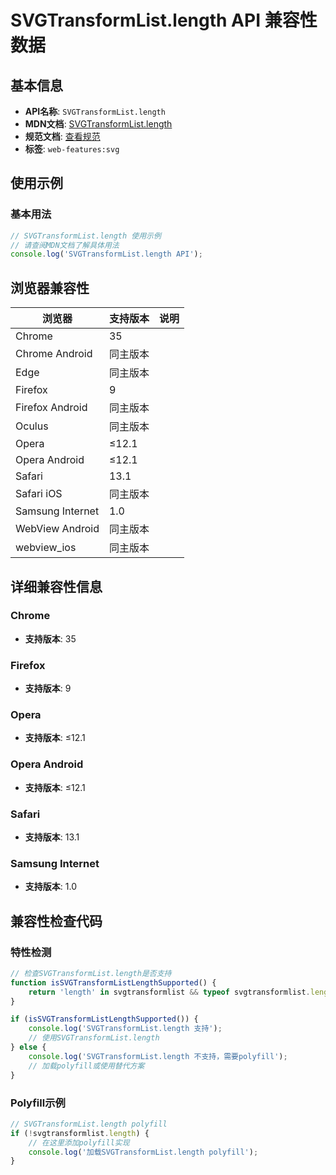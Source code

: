 # SVGTransformList.length API 兼容性数据

## 基本信息

- **API名称**: `SVGTransformList.length`
- **MDN文档**: [SVGTransformList.length](https://developer.mozilla.org/docs/Web/API/SVGTransformList/length)
- **规范文档**: [查看规范](https://svgwg.org/svg2-draft/types.html#__svg__SVGNameList__length)
- **标签**: `web-features:svg`

## 使用示例

### 基本用法

```javascript
// SVGTransformList.length 使用示例
// 请查阅MDN文档了解具体用法
console.log('SVGTransformList.length API');
```

## 浏览器兼容性

| 浏览器 | 支持版本 | 说明 |
|--------|----------|------|
| Chrome | 35 |  |
| Chrome Android | 同主版本 |  |
| Edge | 同主版本 |  |
| Firefox | 9 |  |
| Firefox Android | 同主版本 |  |
| Oculus | 同主版本 |  |
| Opera | ≤12.1 |  |
| Opera Android | ≤12.1 |  |
| Safari | 13.1 |  |
| Safari iOS | 同主版本 |  |
| Samsung Internet | 1.0 |  |
| WebView Android | 同主版本 |  |
| webview_ios | 同主版本 |  |

## 详细兼容性信息

### Chrome

- **支持版本**: 35

### Firefox

- **支持版本**: 9

### Opera

- **支持版本**: ≤12.1

### Opera Android

- **支持版本**: ≤12.1

### Safari

- **支持版本**: 13.1

### Samsung Internet

- **支持版本**: 1.0

## 兼容性检查代码

### 特性检测

```javascript
// 检查SVGTransformList.length是否支持
function isSVGTransformListLengthSupported() {
    return 'length' in svgtransformlist && typeof svgtransformlist.length === 'function';
}

if (isSVGTransformListLengthSupported()) {
    console.log('SVGTransformList.length 支持');
    // 使用SVGTransformList.length
} else {
    console.log('SVGTransformList.length 不支持，需要polyfill');
    // 加载polyfill或使用替代方案
}
```

### Polyfill示例

```javascript
// SVGTransformList.length polyfill
if (!svgtransformlist.length) {
    // 在这里添加polyfill实现
    console.log('加载SVGTransformList.length polyfill');
}
```

